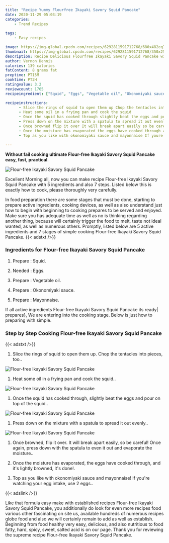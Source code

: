 ```yaml
---
title: "Recipe Yummy Flourfree Ikayaki Savory Squid Pancake"
date: 2020-11-29 05:03:19
categories:
    - Trend Recipes
    
tags:
    - Easy recipes

image: https://img-global.cpcdn.com/recipes/6292811591712768/680x482cq70/flour-free-ikayaki-savory-squid-pancake-recipe-main-photo.jpg
thumbnail: https://img-global.cpcdn.com/recipes/6292811591712768/350x250cq70/flour-free-ikayaki-savory-squid-pancake-recipe-main-photo.jpg
description: Recipe Delicious Flourfree Ikayaki Savory Squid Pancake with 5 ingredients and 7 stages of easy cooking.
author: Vernon Dennis
calories: 139 calories
fatContent: 8 grams fat
preptime: PT15M
cooktime: PT2H
ratingvalue: 3.2
reviewcount: 1765
recipeingredient: ["Squid", "Eggs", "Vegetable oil", "Okonomiyaki sauce", "Mayonnaise"]

recipeinstructions: 
      - Slice the rings of squid to open them up Chop the tentacles into pieces too 
      - Heat some oil in a frying pan and cook the squid 
      - Once the squid has cooked through slightly beat the eggs and pour on top of the squid 
      - Press down on the mixture with a spatula to spread it out evenly 
      - Once browned flip it over It will break apart easily so be careful Once again press down with the spatula to even it out and evaporate the moisture 
      - Once the moisture has evaporated the eggs have cooked through and its lightly browned its done 
      - Top as you like with okonomiyaki sauce and mayonnaise If youre watching your egg intake use 2 eggs

---
```




**Without fail cooking ultimate Flour-free Ikayaki Savory Squid Pancake easy, fast, practical**. 


![Flour-free Ikayaki Savory Squid Pancake](https://img-global.cpcdn.com/recipes/6292811591712768/680x482cq70/flour-free-ikayaki-savory-squid-pancake-recipe-main-photo.jpg "Flour-free Ikayaki Savory Squid Pancake")




Excellent Morning all, now you can make recipe Flour-free Ikayaki Savory Squid Pancake with 5 ingredients and also 7 steps. Listed below this is exactly how to cook, please thoroughly very carefully.

In food preparation there are some stages that must be done, starting to prepare active ingredients, cooking devices, as well as also understand just how to begin with beginning to cooking prepares to be served and enjoyed. Make sure you has adequate time as well as no is thinking regarding another thing, because will certainly trigger the food to melt, taste not ideal wanted, as well as numerous others. Promptly, listed below are 5 active ingredients and 7 stages of simple cooking Flour-free Ikayaki Savory Squid Pancake.
{{< adstxt />}}

### Ingredients for Flour-free Ikayaki Savory Squid Pancake


1. Prepare  : Squid.

1. Needed  : Eggs.

1. Prepare  : Vegetable oil.

1. Prepare  : Okonomiyaki sauce.

1. Prepare  : Mayonnaise.



If all active ingredients Flour-free Ikayaki Savory Squid Pancake its ready| prepares}, We are entering into the cooking stage. Below is just how to preparing with simple.

### Step by Step Cooking Flour-free Ikayaki Savory Squid Pancake

{{< adstxt />}}


1. Slice the rings of squid to open them up. Chop the tentacles into pieces, too..



![Flour-free Ikayaki Savory Squid Pancake](https://img-global.cpcdn.com/steps/4612983679352832/160x128cq70/flour-free-ikayaki-savory-squid-pancake-recipe-step-1-photo.jpg" "Flour-free Ikayaki Savory Squid Pancake")



1. Heat some oil in a frying pan and cook the squid..



![Flour-free Ikayaki Savory Squid Pancake](https://img-global.cpcdn.com/steps/4587525126488064/160x128cq70/flour-free-ikayaki-savory-squid-pancake-recipe-step-2-photo.jpg" "Flour-free Ikayaki Savory Squid Pancake")



1. Once the squid has cooked through, slightly beat the eggs and pour on top of the squid..



![Flour-free Ikayaki Savory Squid Pancake](https://img-global.cpcdn.com/steps/5735684552785920/160x128cq70/flour-free-ikayaki-savory-squid-pancake-recipe-step-3-photo.jpg" "Flour-free Ikayaki Savory Squid Pancake")



1. Press down on the mixture with a spatula to spread it out evenly..



![Flour-free Ikayaki Savory Squid Pancake](https://img-global.cpcdn.com/steps/5181340963045376/160x128cq70/flour-free-ikayaki-savory-squid-pancake-recipe-step-4-photo.jpg" "Flour-free Ikayaki Savory Squid Pancake")



1. Once browned, flip it over. It will break apart easily, so be careful! Once again, press down with the spatula to even it out and evaporate the moisture..



1. Once the moisture has evaporated, the eggs have cooked through, and it&#39;s lightly browned, it&#39;s done!.



1. Top as you like with okonomiyaki sauce and mayonnaise! If you&#39;re watching your egg intake, use 2 eggs..





{{< adslink />}}

Like that formula easy make with established recipes Flour-free Ikayaki Savory Squid Pancake, you additionally do look for even more recipes food various other fascinating on site us, available hundreds of numerous recipes globe food and also we will certainly remain to add as well as establish. Beginning from food healthy very easy, delicious, and also nutritious to food fatty, hard, spicy, sweet, salted acid is on our page. Thank you for reviewing the supreme recipe Flour-free Ikayaki Savory Squid Pancake.
